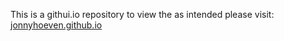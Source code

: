 This is a githui.io repository to view the as intended please visit:
[jonnyhoeven.github.io](https://jonnyhoeven.github.io) 